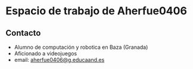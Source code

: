 # Espacio de trabajo de Aherfue0406

## Contacto
- Alumno de computación y robotica en Baza (Granada)
- Aficionado a videojuegos
- email: aherfue0406@g.educaand.es

